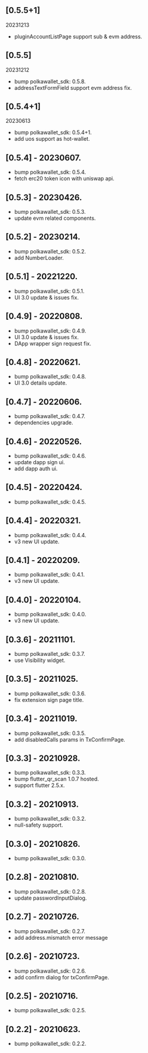 ## [0.5.5+1]
20231213
* pluginAccountListPage support sub & evm address.

## [0.5.5]
20231212
* bump polkawallet_sdk: 0.5.8.
* addressTextFormField support evm address fix.

## [0.5.4+1]
20230613
* bump polkawallet_sdk: 0.5.4+1.
* add uos support as hot-wallet.

## [0.5.4] - 20230607.

* bump polkawallet_sdk: 0.5.4.
* fetch erc20 token icon with uniswap api.

## [0.5.3] - 20230426.

* bump polkawallet_sdk: 0.5.3.
* update evm related components.

## [0.5.2] - 20230214.

* bump polkawallet_sdk: 0.5.2.
* add NumberLoader.

## [0.5.1] - 20221220.

* bump polkawallet_sdk: 0.5.1.
* UI 3.0 update & issues fix.

## [0.4.9] - 20220808.

* bump polkawallet_sdk: 0.4.9.
* UI 3.0 update & issues fix.
* DApp wrapper sign request fix.

## [0.4.8] - 20220621.

* bump polkawallet_sdk: 0.4.8.
* UI 3.0 details update.

## [0.4.7] - 20220606.

* bump polkawallet_sdk: 0.4.7.
* dependencies upgrade.

## [0.4.6] - 20220526.

* bump polkawallet_sdk: 0.4.6.
* update dapp sign ui.
* add dapp auth ui.

## [0.4.5] - 20220424.

* bump polkawallet_sdk: 0.4.5.

## [0.4.4] - 20220321.

* bump polkawallet_sdk: 0.4.4.
* v3 new UI update.

## [0.4.1] - 20220209.

* bump polkawallet_sdk: 0.4.1.
* v3 new UI update.

## [0.4.0] - 20220104.

* bump polkawallet_sdk: 0.4.0.
* v3 new UI update.

## [0.3.6] - 20211101.

* bump polkawallet_sdk: 0.3.7.
* use Visibility widget.

## [0.3.5] - 20211025.

* bump polkawallet_sdk: 0.3.6.
* fix extension sign page title.

## [0.3.4] - 20211019.

* bump polkawallet_sdk: 0.3.5.
* add disabledCalls params in TxConfirmPage.

## [0.3.3] - 20210928.

* bump polkawallet_sdk: 0.3.3.
* bump flutter_qr_scan 1.0.7 hosted.
* support flutter 2.5.x.

## [0.3.2] - 20210913.

* bump polkawallet_sdk: 0.3.2.
* null-safety support.

## [0.3.0] - 20210826.

* bump polkawallet_sdk: 0.3.0.

## [0.2.8] - 20210810.

* bump polkawallet_sdk: 0.2.8.
* update passwordInputDialog.

## [0.2.7] - 20210726.

* bump polkawallet_sdk: 0.2.7.
* add address.mismatch error message

## [0.2.6] - 20210723.

* bump polkawallet_sdk: 0.2.6.
* add confirm dialog for txConfirmPage.

## [0.2.5] - 20210716.

* bump polkawallet_sdk: 0.2.5.

## [0.2.2] - 20210623.

* bump polkawallet_sdk: 0.2.2.
